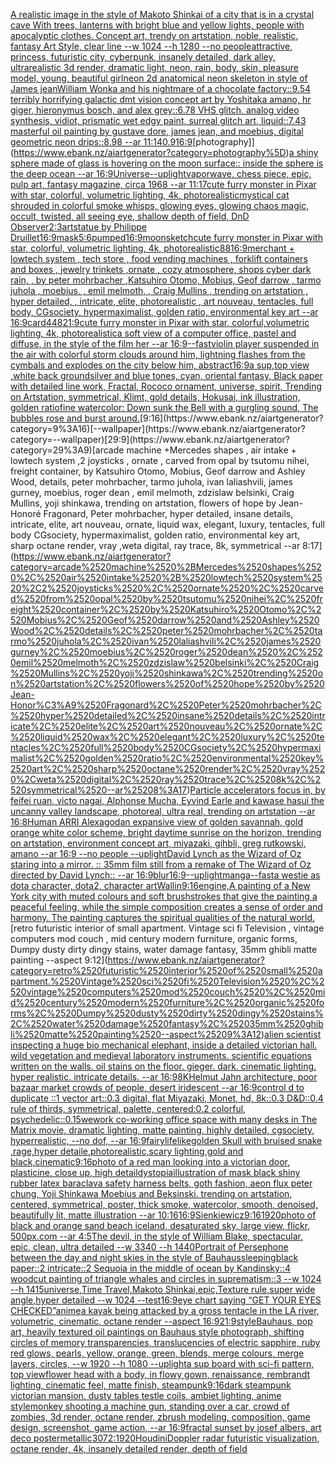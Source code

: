 [A realistic image in the style of Makoto Shinkai of a city that is in a crystal cave With trees, lanterns with bright blue and yellow lights, people with apocalyptic clothes. Concept art, trendy on artstation, noble, realistic, fantasy Art Style, clear line  --w 1024  --h 1280 --no people](https://www.ebank.nz/aiartgenerator?category=A%2520realistic%2520image%2520in%2520the%2520style%2520of%2520Makoto%2520Shinkai%2520of%2520a%2520city%2520that%2520is%2520in%2520a%2520crystal%2520cave%2520With%2520trees%2C%2520lanterns%2520with%2520bright%2520blue%2520and%2520yellow%2520lights%2C%2520people%2520with%2520apocalyptic%2520clothes.%2520Concept%2520art%2C%2520trendy%2520on%2520artstation%2C%2520noble%2C%2520realistic%2C%2520fantasy%2520Art%2520Style%2C%2520clear%2520line%2520%2520--w%25201024%2520%2520--h%25201280%2520--no%2520people)[attractive, princess, futuristic city, cyberpunk, insanely detailed, dark alley, ultrarealistic 3d render, dramatic light, neon, rain, body, skin, pleasure model, young, beautiful girl](https://www.ebank.nz/aiartgenerator?category=attractive%2C%2520princess%2C%2520futuristic%2520city%2C%2520cyberpunk%2C%2520insanely%2520detailed%2C%2520dark%2520alley%2C%2520ultrarealistic%25203d%2520render%2C%2520dramatic%2520light%2C%2520neon%2C%2520rain%2C%2520body%2C%2520skin%2C%2520pleasure%2520model%2C%2520young%2C%2520beautiful%2520girl)[neon 2d anatomical neon skeleton in style of James jean](https://www.ebank.nz/aiartgenerator?category=neon%25202d%2520anatomical%2520neon%2520skeleton%2520in%2520style%2520of%2520James%2520jean)[William Wonka and his nightmare of a chocolate factory::9.54 terribly horrifying galactic dmt vision concept art by Yoshitaka amano, hr giger, hieronymus bosch, and alex grey::6.78 VHS glitch, analog video synthesis, vidiot, prismatic wet edgy paint, surreal glitch art, liquid::7.43 masterful oil painting by gustave dore, james jean, and moebius, digital geometric neon drips::8.98 --ar 11:14](https://www.ebank.nz/aiartgenerator?category=William%2520Wonka%2520and%2520his%2520nightmare%2520of%2520a%2520chocolate%2520factory%3A%3A9.54%2520terribly%2520horrifying%2520galactic%2520dmt%2520vision%2520concept%2520art%2520by%2520Yoshitaka%2520amano%2C%2520hr%2520giger%2C%2520hieronymus%2520bosch%2C%2520and%2520alex%2520grey%3A%3A6.78%2520VHS%2520glitch%2C%2520analog%2520video%2520synthesis%2C%2520vidiot%2C%2520prismatic%2520wet%2520edgy%2520paint%2C%2520surreal%2520glitch%2520art%2C%2520liquid%3A%3A7.43%2520masterful%2520oil%2520painting%2520by%2520gustave%2520dore%2C%2520james%2520jean%2C%2520and%2520moebius%2C%2520digital%2520geometric%2520neon%2520drips%3A%3A8.98%2520--ar%252011%3A14)[0.9](https://www.ebank.nz/aiartgenerator?category=0.9)[16:9](https://www.ebank.nz/aiartgenerator?category=16%3A9)[photography]](https://www.ebank.nz/aiartgenerator?category=photography%5D)[a shiny  sphere made of glass is hovering on the moon surface:: inside the sphere is the deep ocean --ar 16:9](https://www.ebank.nz/aiartgenerator?category=a%2520shiny%2520%2520sphere%2520made%2520of%2520glass%2520is%2520hovering%2520on%2520the%2520moon%2520surface%3A%3A%2520inside%2520the%2520sphere%2520is%2520the%2520deep%2520ocean%2520--ar%252016%3A9)[Universe](https://www.ebank.nz/aiartgenerator?category=Universe)[--uplight](https://www.ebank.nz/aiartgenerator?category=--uplight)[vaporwave, chess piece, epic, pulp art, fantasy magazine, circa 1968 --ar 11:17](https://www.ebank.nz/aiartgenerator?category=vaporwave%2C%2520chess%2520piece%2C%2520epic%2C%2520pulp%2520art%2C%2520fantasy%2520magazine%2C%2520circa%25201968%2520--ar%252011%3A17)[cute furry monster in Pixar with star, colorful, volumetric lighting, 4k, photorealistic](https://www.ebank.nz/aiartgenerator?category=cute%2520furry%2520monster%2520in%2520Pixar%2520with%2520star%2C%2520colorful%2C%2520volumetric%2520lighting%2C%25204k%2C%2520photorealistic)[mystical cat shrouded in colorful smoke whisps, glowing eyes, glowing chaos magic, occult, twisted, all seeing eye, shallow depth of field, DnD Observer](https://www.ebank.nz/aiartgenerator?category=mystical%2520cat%2520shrouded%2520in%2520colorful%2520smoke%2520whisps%2C%2520glowing%2520eyes%2C%2520glowing%2520chaos%2520magic%2C%2520occult%2C%2520twisted%2C%2520all%2520seeing%2520eye%2C%2520shallow%2520depth%2520of%2520field%2C%2520DnD%2520Observer)[2:3](https://www.ebank.nz/aiartgenerator?category=2%3A3)[art](https://www.ebank.nz/aiartgenerator?category=art)[statue by Philippe Druillet](https://www.ebank.nz/aiartgenerator?category=statue%2520by%2520Philippe%2520Druillet)[16:9](https://www.ebank.nz/aiartgenerator?category=16%3A9)[mask](https://www.ebank.nz/aiartgenerator?category=mask)[5:6](https://www.ebank.nz/aiartgenerator?category=5%3A6)[pumped](https://www.ebank.nz/aiartgenerator?category=pumped)[16:9](https://www.ebank.nz/aiartgenerator?category=16%3A9)[moon](https://www.ebank.nz/aiartgenerator?category=moon)[sketch](https://www.ebank.nz/aiartgenerator?category=sketch)[cute furry monster in Pixar with star, colorful, volumetric lighting, 4k, photorealistic](https://www.ebank.nz/aiartgenerator?category=cute%2520furry%2520monster%2520in%2520Pixar%2520with%2520star%2C%2520colorful%2C%2520volumetric%2520lighting%2C%25204k%2C%2520photorealistic)[88](https://www.ebank.nz/aiartgenerator?category=88)[16:9](https://www.ebank.nz/aiartgenerator?category=16%3A9)[merchant + lowtech system , tech store , food vending machines , forklift containers and boxes , jewelry trinkets ,ornate , cozy atmosphere, shops cyber dark rain,  , by peter mohrbacher ,Katsuhiro Otomo, Mobius, Geof darrow   , tarmo juhola , moebius, , emil melmoth, , Craig Mullins , trending on artstation , hyper detailed, , intricate, elite, photorealistic , art nouveau, tentacles, full body, CGsociety, hypermaximalist, golden ratio, environmental key art --ar 16:9](https://www.ebank.nz/aiartgenerator?category=merchant%2520%2B%2520lowtech%2520system%2520%2C%2520tech%2520store%2520%2C%2520food%2520vending%2520machines%2520%2C%2520forklift%2520containers%2520and%2520boxes%2520%2C%2520jewelry%2520trinkets%2520%2Cornate%2520%2C%2520cozy%2520atmosphere%2C%2520shops%2520cyber%2520dark%2520rain%2C%2520%2520%2C%2520by%2520peter%2520mohrbacher%2520%2CKatsuhiro%2520Otomo%2C%2520Mobius%2C%2520Geof%2520darrow%2520%2520%2520%2C%2520tarmo%2520juhola%2520%2C%2520moebius%2C%2520%2C%2520emil%2520melmoth%2C%2520%2C%2520Craig%2520Mullins%2520%2C%2520trending%2520on%2520artstation%2520%2C%2520hyper%2520detailed%2C%2520%2C%2520intricate%2C%2520elite%2C%2520photorealistic%2520%2C%2520art%2520nouveau%2C%2520tentacles%2C%2520full%2520body%2C%2520CGsociety%2C%2520hypermaximalist%2C%2520golden%2520ratio%2C%2520environmental%2520key%2520art%2520--ar%252016%3A9)[card](https://www.ebank.nz/aiartgenerator?category=card)[448](https://www.ebank.nz/aiartgenerator?category=448)[21:9](https://www.ebank.nz/aiartgenerator?category=21%3A9)[cute furry monster in Pixar with star, colorful,volumetric lighting, 4k, photorealistic](https://www.ebank.nz/aiartgenerator?category=cute%2520furry%2520monster%2520in%2520Pixar%2520with%2520star%2C%2520colorful%2Cvolumetric%2520lighting%2C%25204k%2C%2520photorealistic)[a soft view of a computer office, pastel and diffuse, in the style of the film her --ar 16:9](https://www.ebank.nz/aiartgenerator?category=a%2520soft%2520view%2520of%2520a%2520computer%2520office%2C%2520pastel%2520and%2520diffuse%2C%2520in%2520the%2520style%2520of%2520the%2520film%2520her%2520--ar%252016%3A9)[--fast](https://www.ebank.nz/aiartgenerator?category=--fast)[violin player suspended in the air with colorful storm clouds around him, lightning flashes from the cymbals and explodes on the city below him, abstract](https://www.ebank.nz/aiartgenerator?category=violin%2520player%2520suspended%2520in%2520the%2520air%2520with%2520colorful%2520storm%2520clouds%2520around%2520him%2C%2520lightning%2520flashes%2520from%2520the%2520cymbals%2520and%2520explodes%2520on%2520the%2520city%2520below%2520him%2C%2520abstract)[16:9](https://www.ebank.nz/aiartgenerator?category=16%3A9)[a sup,top view ,white back ground](https://www.ebank.nz/aiartgenerator?category=a%2520sup%2Ctop%2520view%2520%2Cwhite%2520back%2520ground)[silver and blue tones, cyan, oriental fantasy, Black paper with detailed line work, Fractal, Rococo ornament, universe, spirit, Trending on Artstation, symmetrical, Klimt, gold details, Hokusai, ink illustration, golden ratio](https://www.ebank.nz/aiartgenerator?category=silver%2520and%2520blue%2520tones%2C%2520cyan%2C%2520oriental%2520fantasy%2C%2520Black%2520paper%2520with%2520detailed%2520line%2520work%2C%2520Fractal%2C%2520Rococo%2520ornament%2C%2520universe%2C%2520spirit%2C%2520Trending%2520on%2520Artstation%2C%2520symmetrical%2C%2520Klimt%2C%2520gold%2520details%2C%2520Hokusai%2C%2520ink%2520illustration%2C%2520golden%2520ratio)[fine watercolor: Down sunk the Bell with a gurgling sound, The bubbles rose and burst around.](https://www.ebank.nz/aiartgenerator?category=fine%2520watercolor%3A%2520Down%2520sunk%2520the%2520Bell%2520with%2520a%2520gurgling%2520sound%2C%2520The%2520bubbles%2520rose%2520and%2520burst%2520around.)[9:16](https://www.ebank.nz/aiartgenerator?category=9%3A16)[--wallpaper](https://www.ebank.nz/aiartgenerator?category=--wallpaper)[29:9](https://www.ebank.nz/aiartgenerator?category=29%3A9)[arcade machine +Mercedes shapes , air intake + lowtech system ,2 joysticks , ornate , carved from opal by tsutomu nihei, freight container, by Katsuhiro Otomo, Mobius, Geof darrow and Ashley Wood, details, peter mohrbacher, tarmo juhola, ivan laliashvili, james gurney, moebius, roger dean , emil melmoth, zdzislaw belsinki, Craig Mullins, yoji shinkawa, trending on artstation, flowers of hope by Jean-Honoré Fragonard, Peter mohrbacher, hyper detailed, insane details, intricate, elite, art nouveau, ornate, liquid wax, elegant, luxury, tentacles, full body CGsociety, hypermaximalist, golden ratio, environmental key art, sharp octane render, vray ,weta digital, ray trace, 8k, symmetrical --ar 8:17](https://www.ebank.nz/aiartgenerator?category=arcade%2520machine%2520%2BMercedes%2520shapes%2520%2C%2520air%2520intake%2520%2B%2520lowtech%2520system%2520%2C2%2520joysticks%2520%2C%2520ornate%2520%2C%2520carved%2520from%2520opal%2520by%2520tsutomu%2520nihei%2C%2520freight%2520container%2C%2520by%2520Katsuhiro%2520Otomo%2C%2520Mobius%2C%2520Geof%2520darrow%2520and%2520Ashley%2520Wood%2C%2520details%2C%2520peter%2520mohrbacher%2C%2520tarmo%2520juhola%2C%2520ivan%2520laliashvili%2C%2520james%2520gurney%2C%2520moebius%2C%2520roger%2520dean%2520%2C%2520emil%2520melmoth%2C%2520zdzislaw%2520belsinki%2C%2520Craig%2520Mullins%2C%2520yoji%2520shinkawa%2C%2520trending%2520on%2520artstation%2C%2520flowers%2520of%2520hope%2520by%2520Jean-Honor%C3%A9%2520Fragonard%2C%2520Peter%2520mohrbacher%2C%2520hyper%2520detailed%2C%2520insane%2520details%2C%2520intricate%2C%2520elite%2C%2520art%2520nouveau%2C%2520ornate%2C%2520liquid%2520wax%2C%2520elegant%2C%2520luxury%2C%2520tentacles%2C%2520full%2520body%2520CGsociety%2C%2520hypermaximalist%2C%2520golden%2520ratio%2C%2520environmental%2520key%2520art%2C%2520sharp%2520octane%2520render%2C%2520vray%2520%2Cweta%2520digital%2C%2520ray%2520trace%2C%25208k%2C%2520symmetrical%2520--ar%25208%3A17)[Particle accelerators focus in, by feifei ruan, victo nagai, Alphonse Mucha, Eyvind Earle and kawase hasui the uncanny valley landscape, photoreal, ultra real, trending on artstation --ar 16:8](https://www.ebank.nz/aiartgenerator?category=Particle%2520accelerators%2520focus%2520in%2C%2520by%2520feifei%2520ruan%2C%2520victo%2520nagai%2C%2520Alphonse%2520Mucha%2C%2520Eyvind%2520Earle%2520and%2520kawase%2520hasui%2520the%2520uncanny%2520valley%2520landscape%2C%2520photoreal%2C%2520ultra%2520real%2C%2520trending%2520on%2520artstation%2520--ar%252016%3A8)[Human ARRI Alexa](https://www.ebank.nz/aiartgenerator?category=Human%2520ARRI%2520Alexa)[god](https://www.ebank.nz/aiartgenerator?category=god)[an expansive view of golden savannah, gold orange white color scheme, bright daytime sunrise on the horizon, trending on artstation, environment concept art, miyazaki, gihbli, greg rutkowski, amano --ar 16:9 --no people --uplight](https://www.ebank.nz/aiartgenerator?category=an%2520expansive%2520view%2520of%2520golden%2520savannah%2C%2520gold%2520orange%2520white%2520color%2520scheme%2C%2520bright%2520daytime%2520sunrise%2520on%2520the%2520horizon%2C%2520trending%2520on%2520artstation%2C%2520environment%2520concept%2520art%2C%2520miyazaki%2C%2520gihbli%2C%2520greg%2520rutkowski%2C%2520amano%2520--ar%252016%3A9%2520--no%2520people%2520--uplight)[David Lynch as the Wizard of Oz staring into a mirror. :: 35mm film still from a remake of The Wizard of Oz directed by David Lynch:: --ar 16:9](https://www.ebank.nz/aiartgenerator?category=David%2520Lynch%2520as%2520the%2520Wizard%2520of%2520Oz%2520staring%2520into%2520a%2520mirror.%2520%3A%3A%252035mm%2520film%2520still%2520from%2520a%2520remake%2520of%2520The%2520Wizard%2520of%2520Oz%2520directed%2520by%2520David%2520Lynch%3A%3A%2520--ar%252016%3A9)[blur](https://www.ebank.nz/aiartgenerator?category=blur)[16:9](https://www.ebank.nz/aiartgenerator?category=16%3A9)[--uplight](https://www.ebank.nz/aiartgenerator?category=--uplight)[manga](https://www.ebank.nz/aiartgenerator?category=manga)[--fast](https://www.ebank.nz/aiartgenerator?category=--fast)[a westie as dota character, dota2, character art](https://www.ebank.nz/aiartgenerator?category=a%2520westie%2520as%2520dota%2520character%2C%2520dota2%2C%2520character%2520art)[Wallin](https://www.ebank.nz/aiartgenerator?category=Wallin)[9:16](https://www.ebank.nz/aiartgenerator?category=9%3A16)[](https://www.ebank.nz/aiartgenerator?category=)[engine,](https://www.ebank.nz/aiartgenerator?category=engine%2C)[A painting of a New York city with muted colours and soft brushstrokes that give the painting a peaceful feeling, while the simple composition creates a sense of order and harmony. The painting captures the spiritual qualities of the natural world.](https://www.ebank.nz/aiartgenerator?category=A%2520painting%2520of%2520a%2520New%2520York%2520city%2520with%2520muted%2520colours%2520and%2520soft%2520brushstrokes%2520that%2520give%2520the%2520painting%2520a%2520peaceful%2520feeling%2C%2520while%2520the%2520simple%2520composition%2520creates%2520a%2520sense%2520of%2520order%2520and%2520harmony.%2520The%2520painting%2520captures%2520the%2520spiritual%2520qualities%2520of%2520the%2520natural%2520world.)[retro futuristic interior of small apartment. Vintage sci fi Television , vintage computers mod couch , mid century modern furniture, organic forms, Dumpy dusty dirty dingy stains, water damage fantasy, 35mm ghibli matte painting --aspect 9:12](https://www.ebank.nz/aiartgenerator?category=retro%2520futuristic%2520interior%2520of%2520small%2520apartment.%2520Vintage%2520sci%2520fi%2520Television%2520%2C%2520vintage%2520computers%2520mod%2520couch%2520%2C%2520mid%2520century%2520modern%2520furniture%2C%2520organic%2520forms%2C%2520Dumpy%2520dusty%2520dirty%2520dingy%2520stains%2C%2520water%2520damage%2520fantasy%2C%252035mm%2520ghibli%2520matte%2520painting%2520--aspect%25209%3A12)[alien scientist inspecting a huge bio mechanical elephant, inside a detailed victorian hall. wild vegetation and medieval laboratory instruments. scientific equations written on the walls. oil stains on the floor. gieger. dark. cinematic lighting. hyper realistic. intricate details. --ar 16:9](https://www.ebank.nz/aiartgenerator?category=alien%2520scientist%2520inspecting%2520a%2520huge%2520bio%2520mechanical%2520elephant%2C%2520inside%2520a%2520detailed%2520victorian%2520hall.%2520wild%2520vegetation%2520and%2520medieval%2520laboratory%2520instruments.%2520scientific%2520equations%2520written%2520on%2520the%2520walls.%2520oil%2520stains%2520on%2520the%2520floor.%2520gieger.%2520dark.%2520cinematic%2520lighting.%2520hyper%2520realistic.%2520intricate%2520details.%2520--ar%252016%3A9)[8K](https://www.ebank.nz/aiartgenerator?category=8K)[Helmut Jahn architecture, poor bazaar market crowds of people, desert iridescent --ar 16:9](https://www.ebank.nz/aiartgenerator?category=Helmut%2520Jahn%2520architecture%2C%2520poor%2520bazaar%2520market%2520crowds%2520of%2520people%2C%2520desert%2520iridescent%2520--ar%252016%3A9)[control d to duplicate ::1 vector art::0.3 digital, flat Miyazaki, Monet, hd, 8k::0.3 D&D::0.4 rule of thirds, symmetrical, palette, centered:0.2 colorful, psychedelic::0.1](https://www.ebank.nz/aiartgenerator?category=control%2520d%2520to%2520duplicate%2520%3A%3A1%2520vector%2520art%3A%3A0.3%2520digital%2C%2520flat%2520Miyazaki%2C%2520Monet%2C%2520hd%2C%25208k%3A%3A0.3%2520D%26D%3A%3A0.4%2520rule%2520of%2520thirds%2C%2520symmetrical%2C%2520palette%2C%2520centered%3A0.2%2520colorful%2C%2520psychedelic%3A%3A0.1)[5](https://www.ebank.nz/aiartgenerator?category=5)[wework co-working office space with many desks in The Matrix movie, dramatic lighting, matte painting, highly detailed, cgsociety, hyperrealistic, --no dof, --ar 16:9](https://www.ebank.nz/aiartgenerator?category=wework%2520co-working%2520office%2520space%2520with%2520many%2520desks%2520in%2520The%2520Matrix%2520movie%2C%2520dramatic%2520lighting%2C%2520matte%2520painting%2C%2520highly%2520detailed%2C%2520cgsociety%2C%2520hyperrealistic%2C%2520--no%2520dof%2C%2520--ar%252016%3A9)[fairy](https://www.ebank.nz/aiartgenerator?category=fairy)[lifelike](https://www.ebank.nz/aiartgenerator?category=lifelike)[golden Skull with bruised snake ,rage,hyper detaile,photorealistic,scary lighting,gold and black,cinematic](https://www.ebank.nz/aiartgenerator?category=golden%2520Skull%2520with%2520bruised%2520snake%2520%2Crage%2Chyper%2520detaile%2Cphotorealistic%2Cscary%2520lighting%2Cgold%2520and%2520black%2Ccinematic)[9:16](https://www.ebank.nz/aiartgenerator?category=9%3A16)[photo of a red man looking into a victorian door, plasticine, close up, high detail](https://www.ebank.nz/aiartgenerator?category=photo%2520of%2520a%2520red%2520man%2520looking%2520into%2520a%2520victorian%2520door%2C%2520plasticine%2C%2520close%2520up%2C%2520high%2520detail)[dystopia](https://www.ebank.nz/aiartgenerator?category=dystopia)[illustration of mask black shiny rubber latex baraclava safety harness belts, goth fashion, aeon flux peter chung, Yoji Shinkawa Moebius and Beksinski. trending on artstation, centered, symmetrical, poster, thick smoke, watercolor, smooth, denoised, beautifully lit, matte illustration --ar 10:16](https://www.ebank.nz/aiartgenerator?category=illustration%2520of%2520mask%2520black%2520shiny%2520rubber%2520latex%2520baraclava%2520safety%2520harness%2520belts%2C%2520goth%2520fashion%2C%2520aeon%2520flux%2520peter%2520chung%2C%2520Yoji%2520Shinkawa%2520Moebius%2520and%2520Beksinski.%2520trending%2520on%2520artstation%2C%2520centered%2C%2520symmetrical%2C%2520poster%2C%2520thick%2520smoke%2C%2520watercolor%2C%2520smooth%2C%2520denoised%2C%2520beautifully%2520lit%2C%2520matte%2520illustration%2520--ar%252010%3A16)[16:9](https://www.ebank.nz/aiartgenerator?category=16%3A9)[Sienkiewicz](https://www.ebank.nz/aiartgenerator?category=Sienkiewicz)[9:16](https://www.ebank.nz/aiartgenerator?category=9%3A16)[1920](https://www.ebank.nz/aiartgenerator?category=1920)[photo of black and orange sand beach iceland, desaturated sky, large view, flickr, 500px.com --ar 4:5](https://www.ebank.nz/aiartgenerator?category=photo%2520of%2520black%2520and%2520orange%2520sand%2520beach%2520iceland%2C%2520desaturated%2520sky%2C%2520large%2520view%2C%2520flickr%2C%2520500px.com%2520--ar%25204%3A5)[The devil, in the style of William Blake, spectacular, epic, clean, ultra detailed --w 3340 --h 1440](https://www.ebank.nz/aiartgenerator?category=The%2520devil%2C%2520in%2520the%2520style%2520of%2520William%2520Blake%2C%2520spectacular%2C%2520epic%2C%2520clean%2C%2520ultra%2520detailed%2520--w%25203340%2520--h%25201440)[Portrait of Persephone between the day and night skies in the style of Bauhaus](https://www.ebank.nz/aiartgenerator?category=Portrait%2520of%2520Persephone%2520between%2520the%2520day%2520and%2520night%2520skies%2520in%2520the%2520style%2520of%2520Bauhaus)[sleeping](https://www.ebank.nz/aiartgenerator?category=sleeping)[black paper::2 intricate::2 Sequoia in the middle of ocean by Kandinsky::4 woodcut painting of triangle whales and circles in suprematism::3 --w 1024 --h 1415](https://www.ebank.nz/aiartgenerator?category=black%2520paper%3A%3A2%2520intricate%3A%3A2%2520Sequoia%2520in%2520the%2520middle%2520of%2520ocean%2520by%2520Kandinsky%3A%3A4%2520woodcut%2520painting%2520of%2520triangle%2520whales%2520and%2520circles%2520in%2520suprematism%3A%3A3%2520--w%25201024%2520--h%25201415)[universe,Time Travel,Makoto Shinkai,epic,Texture rule,super wide angle,hyper detailed --w 1024 --test](https://www.ebank.nz/aiartgenerator?category=universe%2CTime%2520Travel%2CMakoto%2520Shinkai%2Cepic%2CTexture%2520rule%2Csuper%2520wide%2520angle%2Chyper%2520detailed%2520--w%25201024%2520--test)[16:9](https://www.ebank.nz/aiartgenerator?category=16%3A9)[eye chart saying “GET YOUR EYES CHECKED”](https://www.ebank.nz/aiartgenerator?category=eye%2520chart%2520saying%2520%E2%80%9CGET%2520YOUR%2520EYES%2520CHECKED%E2%80%9D)[anime](https://www.ebank.nz/aiartgenerator?category=anime)[a kayak being attacked by a gross tentacle in the LA river, volumetric, cinematic, octane render --aspect 16:9](https://www.ebank.nz/aiartgenerator?category=a%2520kayak%2520being%2520attacked%2520by%2520a%2520gross%2520tentacle%2520in%2520the%2520LA%2520river%2C%2520volumetric%2C%2520cinematic%2C%2520octane%2520render%2520--aspect%252016%3A9)[21:9](https://www.ebank.nz/aiartgenerator?category=21%3A9)[style](https://www.ebank.nz/aiartgenerator?category=style)[Bauhaus, pop art, heavily textured oil paintings on Bauhaus style photograph, shifting circles of memory transparencies, translucencies of electric sapphire, ruby red glows, pearls, yellow, orange, green, blends, merge colours, merge layers, circles, --w 1920 --h 1080 --uplight](https://www.ebank.nz/aiartgenerator?category=Bauhaus%2C%2520pop%2520art%2C%2520heavily%2520textured%2520oil%2520paintings%2520on%2520Bauhaus%2520style%2520photograph%2C%2520shifting%2520circles%2520of%2520memory%2520transparencies%2C%2520translucencies%2520of%2520electric%2520sapphire%2C%2520ruby%2520red%2520glows%2C%2520pearls%2C%2520yellow%2C%2520orange%2C%2520green%2C%2520blends%2C%2520merge%2520colours%2C%2520merge%2520layers%2C%2520circles%2C%2520--w%25201920%2520--h%25201080%2520--uplight)[a sup board with sci-fi pattern, top view](https://www.ebank.nz/aiartgenerator?category=a%2520sup%2520board%2520with%2520sci-fi%2520pattern%2C%2520top%2520view)[flower head with a body, in flowy gown, renaissance, rembrandt lighting, cinematic feel, matte finish, steampunk](https://www.ebank.nz/aiartgenerator?category=flower%2520head%2520with%2520a%2520body%2C%2520in%2520flowy%2520gown%2C%2520renaissance%2C%2520rembrandt%2520lighting%2C%2520cinematic%2520feel%2C%2520matte%2520finish%2C%2520steampunk)[9:16](https://www.ebank.nz/aiartgenerator?category=9%3A16)[dark steampunk victorian mansion. dusty tables testle coils, ambiet lighting, anime style](https://www.ebank.nz/aiartgenerator?category=dark%2520steampunk%2520victorian%2520mansion.%2520dusty%2520tables%2520testle%2520coils%2C%2520ambiet%2520lighting%2C%2520anime%2520style)[monkey shooting a machine gun, standing over a car, crowd of zombies, 3d render, octane render, zbrush modeling, composition, game design, screenshot, game action, --ar 16:9](https://www.ebank.nz/aiartgenerator?category=monkey%2520shooting%2520a%2520machine%2520gun%2C%2520standing%2520over%2520a%2520car%2C%2520crowd%2520of%2520zombies%2C%25203d%2520render%2C%2520octane%2520render%2C%2520zbrush%2520modeling%2C%2520composition%2C%2520game%2520design%2C%2520screenshot%2C%2520game%2520action%2C%2520--ar%252016%3A9)[fractal sunset by josef albers, art deco poster](https://www.ebank.nz/aiartgenerator?category=fractal%2520sunset%2520by%2520josef%2520albers%2C%2520art%2520deco%2520poster)[metallic](https://www.ebank.nz/aiartgenerator?category=metallic)[3072:1920](https://www.ebank.nz/aiartgenerator?category=3072%3A1920)[Houdini](https://www.ebank.nz/aiartgenerator?category=Houdini)[](https://www.ebank.nz/aiartgenerator?category=)[Doppler radar futuristic visualization, octane render, 4k, insanely detailed render, depth of field](https://www.ebank.nz/aiartgenerator?category=Doppler%2520radar%2520futuristic%2520visualization%2C%2520octane%2520render%2C%25204k%2C%2520insanely%2520detailed%2520render%2C%2520depth%2520of%2520field)